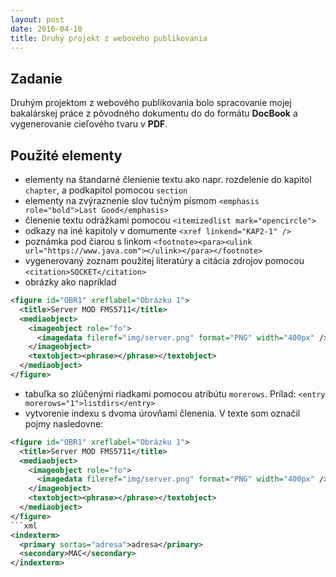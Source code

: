 ```yaml
---
layout: post
date: 2016-04-10
title: Druhý projekt z webového publikovania
---
```

## Zadanie

Druhým projektom z webového publikovania bolo spracovanie mojej bakalárskej práce z pôvodného dokumentu do do formátu **DocBook** a vygenerovanie cieľového tvaru v **PDF**.

## Použité elementy
- elementy na štandarné členienie textu ako napr. rozdelenie do kapitol `chapter`, a podkapitol pomocou `section`
- elementy na zvýraznenie slov tučným písmom `<emphasis role="bold">Last Good</emphasis>`
- členenie textu odrážkami pomocou `<itemizedlist mark="opencircle">`
- odkazy na iné kapitoly v domumente `<xref linkend="KAP2-1" />`
- poznámka pod čiarou s linkom `<footnote><para><ulink url="https://www.java.com"></ulink></para></footnote>`
- vygenerovaný zoznam použitej literatúry a citácia zdrojov pomocou `<citation>SOCKET</citation>`
- obrázky ako napríklad
```xml
<figure id="OBR1" xreflabel="Obrázku 1">
  <title>Server MOD FMS5711</title>
  <mediaobject>
    <imageobject role="fo">
      <imagedata fileref="img/server.png" format="PNG" width="400px" />
    </imageobject>
    <textobject><phrase></phrase></textobject>
  </mediaobject>
</figure>
```
- tabuľka so zlúčenými riadkami pomocou atribútu `morerows`. Prílad: `<entry morerows="1">listdirs</entry>`
- vytvorenie indexu s dvoma úrovňami členenia. V texte som označil pojmy nasledovne:
```xml
<figure id="OBR1" xreflabel="Obrázku 1">
  <title>Server MOD FMS5711</title>
  <mediaobject>
    <imageobject role="fo">
      <imagedata fileref="img/server.png" format="PNG" width="400px" />
    </imageobject>
    <textobject><phrase></phrase></textobject>
  </mediaobject>
</figure>
```xml
<indexterm>
  <primary sortas="adresa">adresa</primary>
  <secondary>MAC</secondary>
</indexterm>
```
